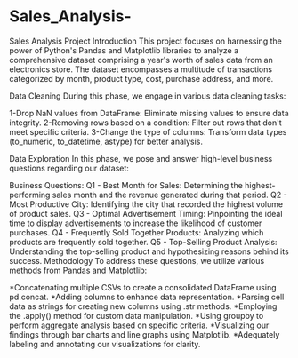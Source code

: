 # Sales_Analysis-

Sales Analysis Project
Introduction
This project focuses on harnessing the power of Python's Pandas and Matplotlib libraries to analyze a comprehensive dataset comprising a year's worth of sales data from an electronics store. The dataset encompasses a multitude of transactions categorized by month, product type, cost, purchase address, and more.

Data Cleaning
During this phase, we engage in various data cleaning tasks:

1-Drop NaN values from DataFrame: Eliminate missing values to ensure data integrity.
2-Removing rows based on a condition: Filter out rows that don't meet specific criteria.
3-Change the type of columns: Transform data types (to_numeric, to_datetime, astype) for better analysis.

Data Exploration
In this phase, we pose and answer high-level business questions regarding our dataset:

Business Questions:
Q1 - Best Month for Sales: Determining the highest-performing sales month and the revenue generated during that period.
Q2 - Most Productive City: Identifying the city that recorded the highest volume of product sales.
Q3 - Optimal Advertisement Timing: Pinpointing the ideal time to display advertisements to increase the likelihood of customer purchases.
Q4 - Frequently Sold Together Products: Analyzing which products are frequently sold together.
Q5 - Top-Selling Product Analysis: Understanding the top-selling product and hypothesizing reasons behind its success.
Methodology
To address these questions, we utilize various methods from Pandas and Matplotlib:

*Concatenating multiple CSVs to create a consolidated DataFrame using pd.concat.
*Adding columns to enhance data representation.
*Parsing cell data as strings for creating new columns using .str methods.
*Employing the .apply() method for custom data manipulation.
*Using groupby to perform aggregate analysis based on specific criteria.
*Visualizing our findings through bar charts and line graphs using Matplotlib.
*Adequately labeling and annotating our visualizations for clarity.

